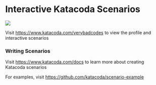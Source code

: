 # Interactive Katacoda Scenarios

[![](http://shields.katacoda.com/katacoda/verybadcodes/count.svg)](https://www.katacoda.com/verybadcodes "Get your profile on Katacoda.com")

Visit https://www.katacoda.com/verybadcodes to view the profile and interactive scenarios

### Writing Scenarios
Visit https://www.katacoda.com/docs to learn more about creating Katacoda scenarios

For examples, visit https://github.com/katacoda/scenario-example
